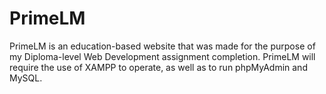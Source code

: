 # PrimeLM
PrimeLM is an education-based website that was made for the purpose of my Diploma-level Web Development assignment completion. PrimeLM will require the use of XAMPP to operate, as well as to run phpMyAdmin and MySQL.
